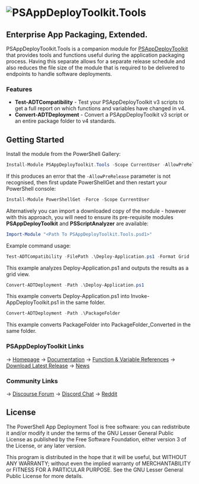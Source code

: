 # ![PSAppDeployToolkit.Tools](https://github.com/user-attachments/assets/a275b3f9-6a45-42f0-a377-a57036d3f84d)

## Enterprise App Packaging, Extended.

PSAppDeployToolkit.Tools is a companion module for [PSAppDeployToolkit](https://github.com/PSAppDeployToolkit/PSAppDeployToolkit) that provides tools and functions useful during the application packaging process. Having this separate allows for a separate release schedule and also reduces the file size of the module that is required to be delivered to endpoints to handle software deployments.

### Features

- **Test-ADTCompatibility** - Test your PSAppDeployToolkit v3 scripts to get a full report on which functions and variables have changed in v4.
- **Convert-ADTDeployment** - Convert a PSAppDeployToolkit v3 script or an entire package folder to v4 standards.

## Getting Started

Install the module from the PowerShell Gallery:

```powershell
Install-Module PSAppDeployToolkit.Tools -Scope CurrentUser -AllowPreRelease
```

If this produces an error that the `-AllowPreRelease` parameter is not recognised, then first update PowerShellGet and then restart your PowerShell console:

```powershell
Install-Module PowerShellGet -Force -Scope CurrentUser
```

Alternatively you can import a downloaded copy of the module - however with this approach, you will need to ensure its pre-requisite modules **PSAppDeployToolkit** and **PSScriptAnalyzer** are available:

```powershell
Import-Module "<Path To PSAppDeployToolkit.Tools.psd1>"
```

Example command usage:

```powershell
Test-ADTCompatibility -FilePath .\Deploy-Application.ps1 -Format Grid
```

This example analyzes Deploy-Application.ps1 and outputs the results as a grid view.

```powershell
Convert-ADTDeployment -Path .\Deploy-Application.ps1
```

This example converts Deploy-Application.ps1 into Invoke-AppDeployToolkit.ps1 in the same folder.

```powershell
Convert-ADTDeployment -Path .\PackageFolder
```

This example converts PackageFolder into PackageFolder_Converted in the same folder.

### PSAppDeployToolkit Links

-> [Homepage](https://psappdeploytoolkit.com)
-> [Documentation](https://psappdeploytoolkit.com/docs)
-> [Function & Variable References](https://psappdeploytoolkit.com/docs/reference)
-> [Download Latest Release](https://github.com/PSAppDeployToolkit/PSAppDeployToolkit/releases)
-> [News](https://psappdeploytoolkit.com/blog)

### Community Links

-> [Discourse Forum](https://discourse.psappdeploytoolkit.com/)
-> [Discord Chat](https://discord.com/channels/618712310185197588/627204361545842688)
-> [Reddit](https://reddit.com/r/psadt)

## License

The PowerShell App Deployment Tool is free software: you can redistribute it and/or modify it under the terms of the GNU Lesser General Public License as published by the Free Software Foundation, either version 3 of the License, or any later version.

This program is distributed in the hope that it will be useful, but WITHOUT ANY WARRANTY; without even the implied warranty of MERCHANTABILITY or FITNESS FOR A PARTICULAR PURPOSE.  See the GNU Lesser General Public License for more details.
